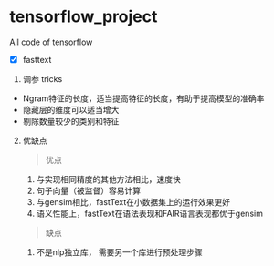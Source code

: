 # tensorflow_project
All code of tensorflow


-[x] fasttext

1. 调参 tricks

- Ngram特征的长度，适当提高特征的长度，有助于提高模型的准确率
- 隐藏层的维度可以适当增大
- 剔除数量较少的类别和特征

2. 优缺点
    > 优点
    1. 与实现相同精度的其他方法相比，速度快
    2. 句子向量（被监督）容易计算
    3. 与gensim相比，fastText在小数据集上的运行效果更好
    4. 语义性能上，fastText在语法表现和FAIR语言表现都优于gensim
    > 缺点
    1. 不是nlp独立库， 需要另一个库进行预处理步骤
 
